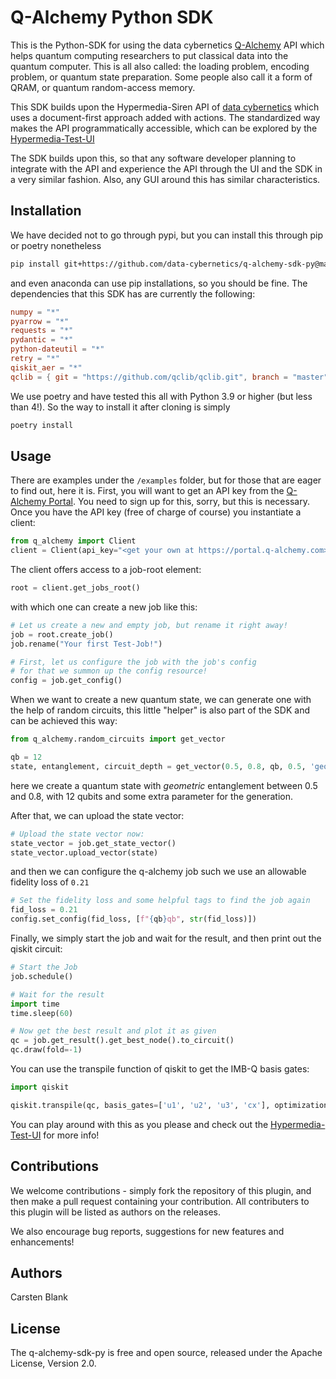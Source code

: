 # Q-Alchemy Python SDK

This is the Python-SDK for using the data cybernetics [Q-Alchemy](https://www.q-alchemy.com) 
API which helps quantum computing researchers to put classical data into the quantum computer.
This is all also called: the loading problem, encoding problem, or quantum state preparation.
Some people also call it a form of QRAM, or quantum random-access memory.

This SDK builds upon the Hypermedia-Siren API of [data cybernetics](https://www.data-cybernetics.com)
which uses a document-first approach added with actions. The standardized way makes the API programmatically
accessible, which can be explored by the [Hypermedia-Test-UI](https://hypermedia-ui-demo.q-alchemy.com/hui?apiPath=https%3A%2F%2Fjobs.api.q-alchemy.com%2Fapi%2FEntryPoint)

The SDK builds upon this, so that any software developer planning to integrate with the API and
experience the API through the UI and the SDK in a very similar fashion. Also, any GUI around this
has similar characteristics.

## Installation

We have decided not to go through pypi, but you can install this through pip or poetry nonetheless

```bash
pip install git+https://github.com/data-cybernetics/q-alchemy-sdk-py@main
```

and even anaconda can use pip installations, so you should be fine. The dependencies that this 
SDK has are currently the following:

```toml
numpy = "*"
pyarrow = "*"
requests = "*"
pydantic = "*"
python-dateutil = "*"
retry = "*"
qiskit_aer = "*"
qclib = { git = "https://github.com/qclib/qclib.git", branch = "master" }
````

We use poetry and have tested this all with Python 3.9 or higher (but less than 4!). So the way to install 
it after cloning is simply

```bash
poetry install
```

## Usage

There are examples under the `/examples` folder, but for those that are eager to find out, here it is.
First, you will want to get an API key from the [Q-Alchemy Portal](https://portal.q-alchemy.com/). You 
need to sign up for this, sorry, but this is necessary. Once you have the API key (free of charge of course)
you instantiate a client:

```python
from q_alchemy import Client
client = Client(api_key="<get your own at https://portal.q-alchemy.com>")
```

The client offers access to a job-root element:

```python
root = client.get_jobs_root()
```

with which one can create a new job like this:

```python
# Let us create a new and empty job, but rename it right away!
job = root.create_job()
job.rename("Your first Test-Job!")

# First, let us configure the job with the job's config
# for that we summon up the config resource!
config = job.get_config()
```

When we want to create a new quantum state, we can generate one with the help of
random circuits, this little "helper" is also part of the SDK and can be achieved 
this way:

```python
from q_alchemy.random_circuits import get_vector

qb = 12
state, entanglement, circuit_depth = get_vector(0.5, 0.8, qb, 0.5, 'geometric')
```

here we create a quantum state with *geometric* entanglement between 0.5 and 0.8, with
12 qubits and some extra parameter for the generation. 

After that, we can upload the state vector:

```python
# Upload the state vector now:
state_vector = job.get_state_vector()
state_vector.upload_vector(state)
```

and then we can configure the q-alchemy job such we use an allowable fidelity loss
of `0.21`

```python
# Set the fidelity loss and some helpful tags to find the job again
fid_loss = 0.21
config.set_config(fid_loss, [f"{qb}qb", str(fid_loss)])
```

Finally, we simply start the job and wait for the result, and then print out the 
qiskit circuit:

```python
# Start the Job
job.schedule()

# Wait for the result
import time
time.sleep(60)

# Now get the best result and plot it as given
qc = job.get_result().get_best_node().to_circuit()
qc.draw(fold=-1)
```

You can use the transpile function of qiskit to get the IMB-Q basis gates:

```python
import qiskit

qiskit.transpile(qc, basis_gates=['u1', 'u2', 'u3', 'cx'], optimization_level=3).draw(output="text", fold=-1)
```


You can play around with this as you please and check out the [Hypermedia-Test-UI](https://hypermedia-ui-demo.q-alchemy.com/hui?apiPath=https%3A%2F%2Fjobs.api.q-alchemy.com%2Fapi%2FEntryPoint)
for more info!

## Contributions

We welcome contributions - simply fork the repository of this plugin, and then make a pull request 
containing your contribution. All contributers to this plugin will be listed as authors on the releases.

We also encourage bug reports, suggestions for new features and enhancements!

## Authors

Carsten Blank

## License

The q-alchemy-sdk-py is free and open source, released under the Apache License, Version 2.0.